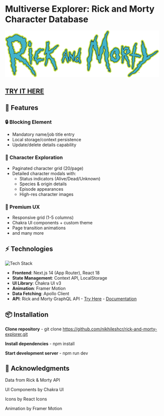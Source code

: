 # Multiverse Explorer: Rick and Morty Character Database

![Project Banner](./public/images/logo.png)

## [TRY IT HERE](https://rick-and-morty-explorer-three.vercel.app/)

## 🚀 Features

### 🔒 Blocking Element

- Mandatory name/job title entry
- Local storage/context persistence
- Update/delete details capability

### 🌌 Character Exploration

- Paginated character grid (20/page)
- Detailed character modals with:
  - Status indicators (Alive/Dead/Unknown)
  - Species & origin details
  - Episode appearances
  - High-res character images

### 🎨 Premium UX

- Responsive grid (1-5 columns)
- Chakra UI components + custom theme
- Page transition animations
- and many more

## ⚡ Technologies

![Tech Stack](https://skillicons.dev/icons?i=nextjs,react,ts,graphql,chakra)

- **Frontend**: Next.js 14 (App Router), React 18
- **State Management**: Context API, LocalStorage
- **UI Library**: Chakra UI v3
- **Animation**: Framer Motion
- **Data Fetching**: Apollo Client
- **API**: Rick and Morty GraphQL API - [Try Here](https://rickandmortyapi.com/graphql) - [Documentation](https://rickandmortyapi.com/documentation)

## 📦 Installation

**Clone repository** - git clone https://github.com/nikhileshcr/rick-and-morty-explorer.git

**Install dependencies** - npm install

**Start development server** - npm run dev

## 🙏 Acknowledgments

Data from Rick & Morty API

UI Components by Chakra UI

Icons by React Icons

Animation by Framer Motion
